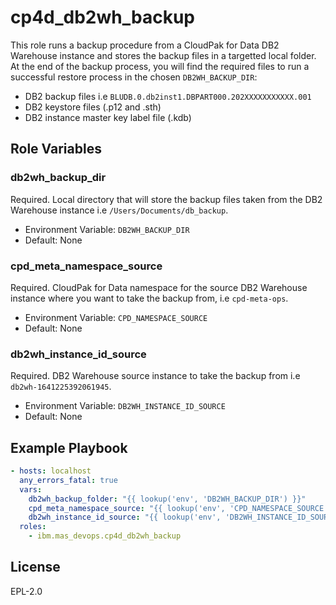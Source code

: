 cp4d_db2wh_backup
==========

This role runs a backup procedure from a CloudPak for Data DB2 Warehouse instance and stores the backup files in a targetted local folder.
At the end of the backup process, you will find the required files to run a successful restore process in the chosen `DB2WH_BACKUP_DIR`:

- DB2 backup files i.e `BLUDB.0.db2inst1.DBPART000.202XXXXXXXXXXX.001`
- DB2 keystore files (.p12 and .sth)
- DB2 instance master key label file (.kdb)

Role Variables
--------------

### db2wh_backup_dir
Required. Local directory that will store the backup files taken from the DB2 Warehouse instance i.e `/Users/Documents/db_backup`.

- Environment Variable: `DB2WH_BACKUP_DIR`
- Default: None

### cpd_meta_namespace_source
Required. CloudPak for Data namespace for the source DB2 Warehouse instance where you want to take the backup from, i.e `cpd-meta-ops`.

- Environment Variable: `CPD_NAMESPACE_SOURCE`
- Default: None

### db2wh_instance_id_source
Required. DB2 Warehouse source instance to take the backup from i.e `db2wh-1641225392061945`.

- Environment Variable: `DB2WH_INSTANCE_ID_SOURCE`
- Default: None

Example Playbook
----------------

```yaml
- hosts: localhost
  any_errors_fatal: true
  vars:
    db2wh_backup_folder: "{{ lookup('env', 'DB2WH_BACKUP_DIR') }}"
    cpd_meta_namespace_source: "{{ lookup('env', 'CPD_NAMESPACE_SOURCE') }}"
    db2wh_instance_id_source: "{{ lookup('env', 'DB2WH_INSTANCE_ID_SOURCE') }}"
  roles:
    - ibm.mas_devops.cp4d_db2wh_backup
```

License
-------

EPL-2.0

